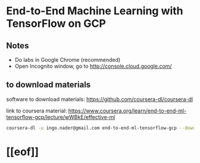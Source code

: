 # End-to-End Machine Learning with TensorFlow on GCP



## Notes

* Do labs in Google Chrome (recommended)
* Open Incognito window, go to <http://console.cloud.google.com/>



## to download materials

software to download materials: <https://github.com/coursera-dl/coursera-dl>

link to coursera material: <https://www.coursera.org/learn/end-to-end-ml-tensorflow-gcp/lecture/wWBkE/effective-ml>

```bash
coursera-dl -u ingo.nader@gmail.com end-to-end-ml-tensorflow-gcp --download-quizzes --download-notebooks --about
```

# [[eof]]

